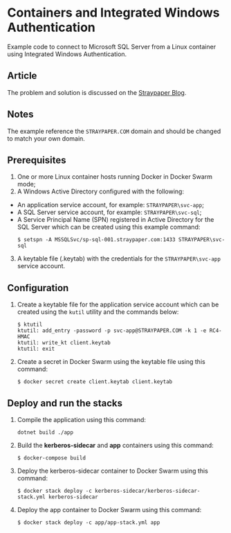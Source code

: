 # Containers and Integrated Windows Authentication
Example code to connect to Microsoft SQL Server from a Linux container using Integrated Windows Authentication.

## Article
The problem and solution is discussed on the [Straypaper Blog](https://straypaper.com/containers-and-integrated-security/).

## Notes
The example reference the `STRAYPAPER.COM` domain and should be changed to match your own domain.

## Prerequisites
1. One or more Linux container hosts running Docker in Docker Swarm mode;
2. A Windows Active Directory configured with the following:
* An application service account, for example: `STRAYPAPER\svc-app`;
* A SQL Server service account, for example: `STRAYPAPER\svc-sql`;
* A Service Principal Name (SPN) registered in Active Directory for the SQL Server which can be created using this example command: 
  ```
  $ setspn -A MSSQLSvc/sp-sql-001.straypaper.com:1433 STRAYPAPER\svc-sql
  ```
3. A keytable file (.keytab) with the credentials for the `STRAYPAPER\svc-app` service account.

## Configuration
1. Create a keytable file for the application service account which can be created using the `kutil` utility and the commands below:
   ```
   $ ktutil
   ktutil: add_entry -password -p svc-app@STRAYPAPER.COM -k 1 -e RC4-HMAC
   ktutil: write_kt client.keytab
   ktutil: exit
   ```
2. Create a secret in Docker Swarm using the keytable file using this command: 
   ```
   $ docker secret create client.keytab client.keytab
   ```

## Deploy and run the stacks
1. Compile the application using this command:
   ```
   dotnet build ./app
   ```
2. Build the __kerberos-sidecar__ and __app__ containers using this command:
   ```
   $ docker-compose build
   ```
3. Deploy the kerberos-sidecar container to Docker Swarm using this command:
   ```
   $ docker stack deploy -c kerberos-sidecar/kerberos-sidecar-stack.yml kerberos-sidecar
   ```
4. Deploy the app container to Docker Swarm using this command:
   ```
   $ docker stack deploy -c app/app-stack.yml app
   ```
